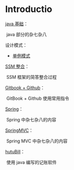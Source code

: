 # Introductio

[java 基础](Java/ReadMe.md)：

​	java 部分的杂七杂八

设计模式：

- [单例模式](DesignPatten/singleton.md)

[SSM 整合](SSM-Integration/ReadMe.md)：

​	SSM 框架的简答整合过程

[Gitbook + Github](GitbookGithub/ReadMe.md)：

​	GitBook + Github 使用常用指令

[Spring](Spring/ReadMe.md)：

​	Spring 中杂七杂八的内容

[SpringMVC](SpringMVC/ReadMe.md)：

​	Spring MVC 中杂七杂八的内容

[hutuBill](https://how2j.cn/k/hutubill/hutubill-singleton/721.html)：

​	使用 java 编写的记账软件